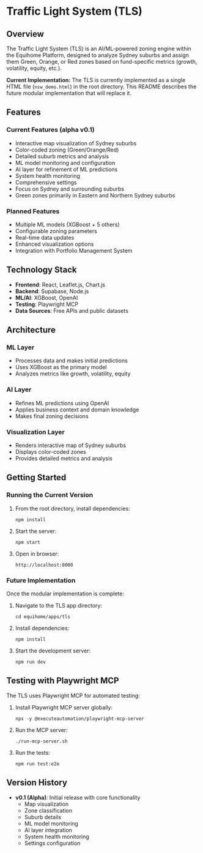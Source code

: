 # Traffic Light System (TLS)

## Overview

The Traffic Light System (TLS) is an AI/ML-powered zoning engine within the Equihome Platform, designed to analyze Sydney suburbs and assign them Green, Orange, or Red zones based on fund-specific metrics (growth, volatility, equity, etc.).

**Current Implementation:** The TLS is currently implemented as a single HTML file (`nsw_demo.html`) in the root directory. This README describes the future modular implementation that will replace it.

## Features

### Current Features (alpha v0.1)

- Interactive map visualization of Sydney suburbs
- Color-coded zoning (Green/Orange/Red)
- Detailed suburb metrics and analysis
- ML model monitoring and configuration
- AI layer for refinement of ML predictions
- System health monitoring
- Comprehensive settings
- Focus on Sydney and surrounding suburbs
- Green zones primarily in Eastern and Northern Sydney suburbs

### Planned Features

- Multiple ML models (XGBoost + 5 others)
- Configurable zoning parameters
- Real-time data updates
- Enhanced visualization options
- Integration with Portfolio Management System

## Technology Stack

- **Frontend**: React, Leaflet.js, Chart.js
- **Backend**: Supabase, Node.js
- **ML/AI**: XGBoost, OpenAI
- **Testing**: Playwright MCP
- **Data Sources**: Free APIs and public datasets

## Architecture

### ML Layer
- Processes data and makes initial predictions
- Uses XGBoost as the primary model
- Analyzes metrics like growth, volatility, equity

### AI Layer
- Refines ML predictions using OpenAI
- Applies business context and domain knowledge
- Makes final zoning decisions

### Visualization Layer
- Renders interactive map of Sydney suburbs
- Displays color-coded zones
- Provides detailed metrics and analysis

## Getting Started

### Running the Current Version

1. From the root directory, install dependencies:
   ```
   npm install
   ```

2. Start the server:
   ```
   npm start
   ```

3. Open in browser:
   ```
   http://localhost:8000
   ```

### Future Implementation

Once the modular implementation is complete:

1. Navigate to the TLS app directory:
   ```
   cd equihome/apps/tls
   ```

2. Install dependencies:
   ```
   npm install
   ```

3. Start the development server:
   ```
   npm run dev
   ```

## Testing with Playwright MCP

The TLS uses Playwright MCP for automated testing:

1. Install Playwright MCP server globally:
   ```
   npx -y @executeautomation/playwright-mcp-server
   ```

2. Run the MCP server:
   ```
   ./run-mcp-server.sh
   ```

3. Run the tests:
   ```
   npm run test:e2e
   ```

## Version History

- **v0.1 (Alpha)**: Initial release with core functionality
  - Map visualization
  - Zone classification
  - Suburb details
  - ML model monitoring
  - AI layer integration
  - System health monitoring
  - Settings configuration
